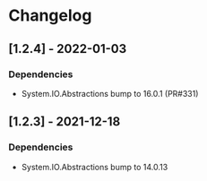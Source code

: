 # Changelog

## [1.2.4] - 2022-01-03

### Dependencies

- System.IO.Abstractions bump to 16.0.1 (PR#331)

## [1.2.3] - 2021-12-18

### Dependencies

- System.IO.Abstractions bump to 14.0.13
